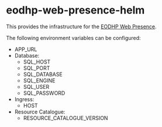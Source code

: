 # eodhp-web-presence-helm

This provides the infrastructure for the [EODHP Web Presence](https://github.com/UKEODHP/eodhp-web-presence).

The following environment variables can be configured:
- APP_URL
- Database:
  - SQL_HOST
  - SQL_PORT
  - SQL_DATABASE
  - SQL_ENGINE
  - SQL_USER
  - SQL_PASSWORD
- Ingress:
  - HOST
- Resource Catalogue:
  - RESOURCE_CATALOGUE_VERSION